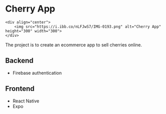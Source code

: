 # Cherry App
    <div align="center">
        <img src="https://i.ibb.co/nLFJwS7/IMG-0193.png" alt="Cherry App" height="300" width="300">
    </div>

The project is to create an ecommerce app to sell cherries online.

## Backend
- Firebase authentication

## Frontend
- React Native
- Expo


